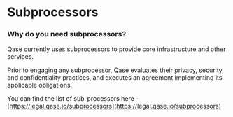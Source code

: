 # Subprocessors

### Why do you need subprocessors?

Qase currently uses subprocessors to provide core infrastructure and other services.&#x20;

Prior to engaging any subprocessor, Qase evaluates their privacy, security, and confidentiality practices, and executes an agreement implementing its applicable obligations.

You can find the list of sub-processors here - [https://legal.qase.io/subprocessors](https://legal.qase.io/subprocessors)
